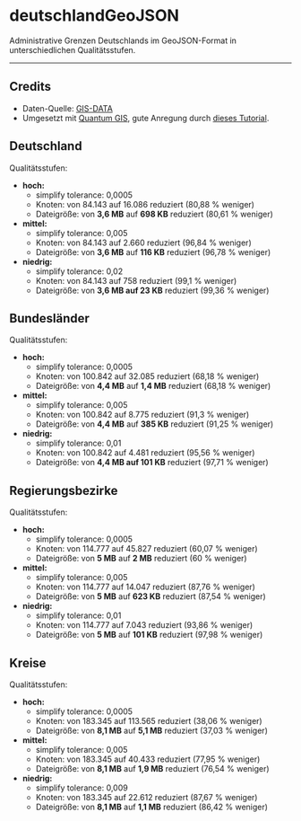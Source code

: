 deutschlandGeoJSON
==================

Administrative Grenzen Deutschlands im GeoJSON-Format in unterschiedlichen Qualitätsstufen.

---

## Credits

* Daten-Quelle: [GIS-DATA](http://www.diva-gis.org/gdata)
* Umgesetzt mit [Quantum GIS](http://www.qgis.org/), gute Anregung durch [dieses Tutorial](http://oscarvillarreal.com/2012/07/12/create-any-map-of-the-world-in-svg/).

## Deutschland

Qualitätsstufen:

* **hoch:**
  * simplify tolerance: 0,0005
  * Knoten: von 84.143 auf 16.086 reduziert (80,88 % weniger)
  * Dateigröße: von **3,6 MB** auf **698 KB** reduziert (80,61 % weniger)
* **mittel:**
  * simplify tolerance: 0,005
  * Knoten: von 84.143 auf 2.660 reduziert (96,84 % weniger)
  * Dateigröße: von **3,6 MB** auf **116 KB** reduziert (96,78 % weniger)
* **niedrig:**
  * simplify tolerance: 0,02
  * Knoten: von 84.143 auf 758 reduziert (99,1 % weniger)
  * Dateigröße: von **3,6 MB auf 23 KB** reduziert (99,36 % weniger)

## Bundesländer

Qualitätsstufen:

* **hoch:**
  * simplify tolerance: 0,0005
  * Knoten: von 100.842 auf 32.085 reduziert (68,18 % weniger)
  * Dateigröße: von **4,4 MB** auf **1,4 MB** reduziert (68,18 % weniger)
* **mittel:**
  * simplify tolerance: 0,005
  * Knoten: von 100.842 auf 8.775 reduziert (91,3 % weniger)
  * Dateigröße: von **4,4 MB** auf **385 KB** reduziert (91,25 % weniger)
* **niedrig:**
  * simplify tolerance: 0,01
  * Knoten: von 100.842 auf 4.481 reduziert (95,56 % weniger)
  * Dateigröße: von **4,4 MB auf 101 KB** reduziert (97,71 % weniger)

## Regierungsbezirke

Qualitätsstufen:

* **hoch:**
  * simplify tolerance: 0,0005
  * Knoten: von 114.777 auf 45.827 reduziert (60,07 % weniger)
  * Dateigröße: von **5 MB** auf **2 MB** reduziert (60 % weniger)
* **mittel:**
  * simplify tolerance: 0,005
  * Knoten: von 114.777 auf 14.047 reduziert (87,76 % weniger)
  * Dateigröße: von **5 MB** auf **623 KB** reduziert (87,54 % weniger)
* **niedrig:**
  * simplify tolerance: 0,01
  * Knoten: von 114.777 auf 7.043 reduziert (93,86 % weniger)
  * Dateigröße: von **5 MB** auf **101 KB** reduziert (97,98 % weniger)

## Kreise

Qualitätsstufen:

* **hoch:**
  * simplify tolerance: 0,0005
  * Knoten: von 183.345 auf 113.565 reduziert (38,06 % weniger)
  * Dateigröße: von **8,1 MB** auf **5,1 MB** reduziert (37,03 % weniger)
* **mittel:**
  * simplify tolerance: 0,005
  * Knoten: von 183.345 auf 40.433 reduziert (77,95 % weniger)
  * Dateigröße: von **8,1 MB** auf **1,9 MB** reduziert (76,54 % weniger)
* **niedrig:**
  * simplify tolerance: 0,009
  * Knoten: von 183.345 auf 22.612 reduziert (87,67 % weniger)
  * Dateigröße: von **8,1 MB** auf **1,1 MB** reduziert (86,42 % weniger)
